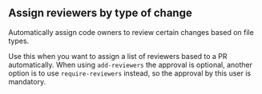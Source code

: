 ## Assign reviewers by type of change

Automatically assign code owners to review certain changes based on file types.

Use this when you want to assign a list of reviewers based to a PR automatically. When using `add-reviewers` the approval is optional, another option is to use `require-reviewers` instead, so the approval by this user is mandatory.

